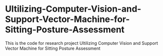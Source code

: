 # Ultilizing-Computer-Vision-and-Support-Vector-Machine-for-Sitting-Posture-Assessment
This is the code for research project Ultilizing Computer Vision and Support Vector Machine for Sitting Posture Assessment
